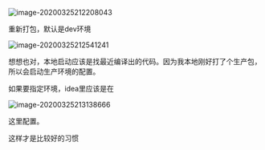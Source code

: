 



![image-20200325212208043](D:\文章\springboot\多环境配置\image-20200325212208043.png)



重新打包，默认是dev环境

![image-20200325212541241](D:\文章\springboot\多环境配置\image-20200325212541241.png)



想想也对，本地启动应该是找最近编译出的代码。因为我本地刚好打了个生产包，所以会启动生产环境的配置。

如果要指定环境，idea里应该是在

![image-20200325213138666](D:\文章\springboot\多环境配置\image-20200325213138666.png)

这里配置。

这样才是比较好的习惯